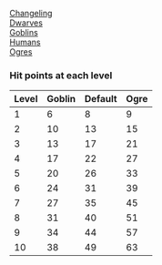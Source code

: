 [Changeling](https://skroxiousdm.github.io/SkroxiousDM/2.%20Origins/Changeling)<br>
[Dwarves](https://skroxiousdm.github.io/SkroxiousDM/2.%20Origins/Dwarves)<br>
[Goblins](https://skroxiousdm.github.io/SkroxiousDM/2.%20Origins/Goblins)<br>
[Humans](https://skroxiousdm.github.io/SkroxiousDM/2.%20Origins/Humans)<br>
[Ogres](https://skroxiousdm.github.io/SkroxiousDM/2.%20Origins/Ogres)<br>

### Hit points at each level
|Level	|Goblin	|Default	|Ogre|
|---|---|---|---|
|1	|6	|8	|9  |
|2	|10	|13	|15 |
|3	|13	|17	|21 |
|4	|17	|22	|27 |
|5	|20	|26	|33 |
|6	|24	|31	|39 |
|7	|27	|35	|45 |
|8	|31	|40	|51 |
|9	|34	|44	|57 |
|10	|38	|49	|63 |


